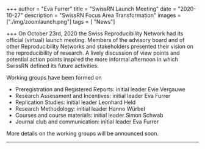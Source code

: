 +++
author = "Eva Furrer"
title = "SwissRN Launch Meeting"
date = "2020-10-27"
description = "SwissRN Focus Area Transformation"
images  = ["./img/zoomlaunch.png"]
tags = [ "News"]

+++
On October 23rd, 2020 the Swiss Reproducibility Network had its official (virtual) launch meeting. Members of the advisory board and of other Reproducibility Networks and stakeholders presented their vision on the reproducibility of research. A lively discussion of view points and potential action points inspired the more informal afternoon in which SwissRN defined its future activities.

Working groups have been formed on 
- Preregistration and Registered Reports: initial leader Evie Vergauwe
- Research Assessment and Incentives: initial leader Eva Furrer
- Replication Studies: initial leader Leonhard Held
- Research Methodology: initial leader Hanno Würbel
- Courses and course materials: initial leader Simon Schwab
- Journal club and communication: initial leader Eva Furrer

More details on the working groups will be announced soon.

---
